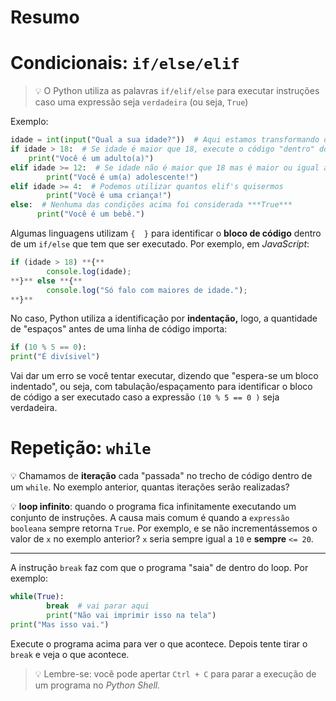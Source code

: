 # Resumo

# Condicionais: `if/else/elif`

> 💡 O Python utiliza as palavras `if/elif/else` para executar instruções caso uma expressão seja `verdadeira` (ou seja, `True`)

Exemplo:

```python
idade = int(input("Qual a sua idade?"))  # Aqui estamos transformando o input em int
if idade > 18:  # Se idade é maior que 18, execute o código "dentro" do "if"
    print("Você é um adulto(a)")
elif idade >= 12:  # Se idade não é maior que 18 mas é maior ou igual a 12...
		print("Você é um(a) adolescente!")
elif idade >= 4:  # Podemos utilizar quantos elif's quisermos
		print("Você é uma criança!")
else:  # Nenhuma das condições acima foi considerada ***True***
	  print("Você é um bebê.")
```

Algumas linguagens utilizam `{  }` para identificar o **bloco de código** dentro de um `if/else` que tem que ser executado. Por exemplo, em *JavaScript*:

```jsx
if (idade > 18) **{**
		console.log(idade);
**}** else **{**
		console.log("Só falo com maiores de idade.");
**}**
```

No caso, Python utiliza a identificação por **indentação,** logo, a quantidade de "espaços" antes de uma linha de código importa:

```python
if (10 % 5 == 0):
print("É divísivel")
```

Vai dar um erro se você tentar executar, dizendo que "espera-se um bloco indentado", ou seja, com tabulação/espaçamento para identificar o bloco de código a ser executado caso a expressão `(10 % 5 == 0 )` seja verdadeira.

# Repetição: `while`

💡 Chamamos de **iteração** cada "passada" no trecho de código dentro de um `while`. No exemplo anterior, quantas iterações serão realizadas?


💡 **loop infinito**: quando o programa fica infinitamente executando um conjunto de instruções. A causa mais comum é quando a `expressão booleana` sempre retorna `True`. Por exemplo, e se não incrementássemos o valor de `x` no exemplo anterior? `x` seria sempre igual a `10` e **sempre** `<= 20`.

---

A instrução `break` faz com que o programa "saia" de dentro do loop. Por exemplo:

```python
while(True):
		break  # vai parar aqui
		print("Não vai imprimir isso na tela")
print("Mas isso vai.")
```

Execute o programa acima para ver o que acontece. Depois tente tirar o `break` e veja o que acontece.

> 💡 Lembre-se: você pode apertar `Ctrl + C` para parar a execução de um programa no *Python Shell.*